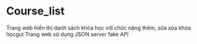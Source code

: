 ﻿# Course_list

Trang web hiển thị danh sách khóa học với chức năng thêm, sửa xóa khóa họcgut
Trang web sử dụng JSON server fake API
